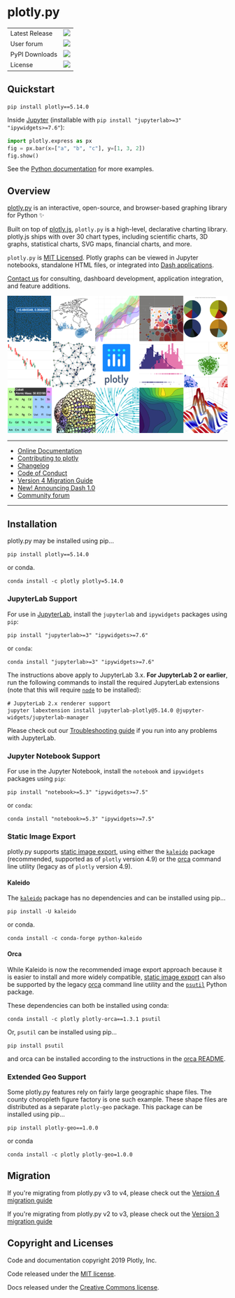 # plotly.py

<table>
    <tr>
        <td>Latest Release</td>
        <td>
            <a href="https://pypi.org/project/plotly/"/>
            <img src="https://badge.fury.io/py/plotly.svg"/>
        </td>
    </tr>
    <tr>
        <td>User forum</td>
        <td>
            <a href="https://community.plotly.com/"/>
            <img src="https://img.shields.io/badge/help_forum-discourse-blue.svg"/>
        </td>
    </tr>
    <tr>
        <td>PyPI Downloads</td>
        <td>
            <a href="https://pepy.tech/project/plotly"/>
            <img src="https://pepy.tech/badge/plotly/month"/>
        </td>
    </tr>
    <tr>
        <td>License</td>
        <td>
            <a href="https://opensource.org/licenses/MIT"/>
            <img src="https://img.shields.io/badge/License-MIT-yellow.svg"/>
        </td>
    </tr>
</table>

## Quickstart

`pip install plotly==5.14.0`

Inside [Jupyter](https://jupyter.org/install) (installable with `pip install "jupyterlab>=3" "ipywidgets>=7.6"`):

```python
import plotly.express as px
fig = px.bar(x=["a", "b", "c"], y=[1, 3, 2])
fig.show()
```

See the [Python documentation](https://plotly.com/python/) for more examples.


## Overview

[plotly.py](https://plotly.com/python/) is an interactive, open-source, and browser-based graphing library for Python :sparkles:

Built on top of [plotly.js](https://github.com/plotly/plotly.js), `plotly.py` is a high-level, declarative charting library. plotly.js ships with over 30 chart types, including scientific charts, 3D graphs, statistical charts, SVG maps, financial charts, and more.

`plotly.py` is [MIT Licensed](https://github.com/plotly/plotly.py/blob/master/LICENSE.txt). Plotly graphs can be viewed in Jupyter notebooks, standalone HTML files, or integrated into [Dash applications](https://dash.plotly.com/).

[Contact us](https://plotly.com/consulting-and-oem/) for consulting, dashboard development, application integration, and feature additions.

<p align="center">
    <a href="https://plotly.com/python/" target="_blank">
    <img src="https://raw.githubusercontent.com/cldougl/plot_images/add_r_img/plotly_2017.png">
</a></p>

---

- [Online Documentation](https://plotly.com/python/)
- [Contributing to plotly](https://github.com/plotly/plotly.py/blob/master/contributing.md)
- [Changelog](https://github.com/plotly/plotly.py/blob/master/CHANGELOG.md)
- [Code of Conduct](https://github.com/plotly/plotly.py/blob/master/CODE_OF_CONDUCT.md)
- [Version 4 Migration Guide](https://plotly.com/python/v4-migration/)
- [New! Announcing Dash 1.0](https://medium.com/plotly/welcoming-dash-1-0-0-f3af4b84bae)
- [Community forum](https://community.plotly.com)

---

## Installation

plotly.py may be installed using pip...

```
pip install plotly==5.14.0
```

or conda.

```
conda install -c plotly plotly=5.14.0
```

### JupyterLab Support

For use in [JupyterLab](https://jupyterlab.readthedocs.io/en/stable/), install the `jupyterlab` and `ipywidgets`
packages using `pip`:

```
pip install "jupyterlab>=3" "ipywidgets>=7.6"
```

or `conda`:

```
conda install "jupyterlab>=3" "ipywidgets>=7.6"
```

The instructions above apply to JupyterLab 3.x. **For JupyterLab 2 or earlier**, run the following commands to install the required JupyterLab extensions (note that this will require [`node`](https://nodejs.org/) to be installed):

```
# JupyterLab 2.x renderer support
jupyter labextension install jupyterlab-plotly@5.14.0 @jupyter-widgets/jupyterlab-manager
```

Please check out our [Troubleshooting guide](https://plotly.com/python/troubleshooting/) if you run into any problems with JupyterLab.

### Jupyter Notebook Support

For use in the Jupyter Notebook, install the `notebook` and `ipywidgets`
packages using `pip`:

```
pip install "notebook>=5.3" "ipywidgets>=7.5"
```

or `conda`:

```
conda install "notebook>=5.3" "ipywidgets>=7.5"
```

### Static Image Export

plotly.py supports [static image export](https://plotly.com/python/static-image-export/),
using either the [`kaleido`](https://github.com/plotly/Kaleido)
package (recommended, supported as of `plotly` version 4.9) or the [orca](https://github.com/plotly/orca)
command line utility (legacy as of `plotly` version 4.9).

#### Kaleido

The [`kaleido`](https://github.com/plotly/Kaleido) package has no dependencies and can be installed
using pip...

```
pip install -U kaleido
```

or conda.

```
conda install -c conda-forge python-kaleido
```

#### Orca

While Kaleido is now the recommended image export approach because it is easier to install
and more widely compatible, [static image export](https://plotly.com/python/static-image-export/)
can also be supported
by the legacy [orca](https://github.com/plotly/orca) command line utility and the
 [`psutil`](https://github.com/giampaolo/psutil) Python package.

These dependencies can both be installed using conda:

```
conda install -c plotly plotly-orca==1.3.1 psutil
```

Or, `psutil` can be installed using pip...

```
pip install psutil
```

and orca can be installed according to the instructions in the [orca README](https://github.com/plotly/orca).


### Extended Geo Support

Some plotly.py features rely on fairly large geographic shape files. The county
choropleth figure factory is one such example. These shape files are distributed as a
separate `plotly-geo` package. This package can be installed using pip...

```
pip install plotly-geo==1.0.0
```

or conda

```
conda install -c plotly plotly-geo=1.0.0
```

## Migration

If you're migrating from plotly.py v3 to v4, please check out the [Version 4 migration guide](https://plotly.com/python/v4-migration/)

If you're migrating from plotly.py v2 to v3, please check out the [Version 3 migration guide](https://github.com/plotly/plotly.py/blob/master/migration-guide.md)

## Copyright and Licenses

Code and documentation copyright 2019 Plotly, Inc.

Code released under the [MIT license](https://github.com/plotly/plotly.py/blob/master/LICENSE.txt).

Docs released under the [Creative Commons license](https://github.com/plotly/documentation/blob/source/LICENSE).
